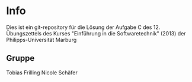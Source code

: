 # Info
Dies ist ein git-repository für die Lösung der Aufgabe C des 12. Übungszettels
des Kurses "Einführung in die Softwaretechnik" (2013) der Philipps-Universität
Marburg

## Gruppe
Tobias Frilling
Nicole Schäfer
